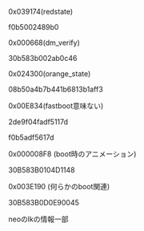 0x039174(redstate)

f0b5002489b0


0x000668(dm_verify)

30b583b002ab0c46


0x024300(orange_state)

08b50a4b7b441b6813b1aff3


0x00E834(fastboot意味ない)

2de9f04fadf5117d

f0b5adf5617d

0x000008F8 (boot時のアニメーション)

30B583B0104D1148


0x003E190 (何らかのboot関連)

30B583B0D0E90045



neoのlkの情報一部
